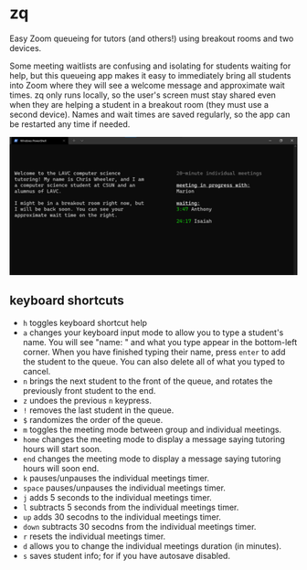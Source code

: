 # zq

Easy Zoom queueing for tutors (and others!) using breakout rooms and two devices.

Some meeting waitlists are confusing and isolating for students waiting for help, but this queueing app makes it easy to immediately bring all students into Zoom where they will see a welcome message and approximate wait times. zq only runs locally, so the user's screen must stay shared even when they are helping a student in a breakout room (they must use a second device). Names and wait times are saved regularly, so the app can be restarted any time if needed.

![demo](docs/demo1.png)

## keyboard shortcuts

* `h` toggles keyboard shortcut help
* `a` changes your keyboard input mode to allow you to type a student's name. You will see "name: " and what you type appear in the bottom-left corner. When you have finished typing their name, press `enter` to add the student to the queue. You can also delete all of what you typed to cancel.
* `n` brings the next student to the front of the queue, and rotates the previously front student to the end.
* `z` undoes the previous `n` keypress.
* `!` removes the last student in the queue.
* `$` randomizes the order of the queue.
* `m` toggles the meeting mode between group and individual meetings.
* `home` changes the meeting mode to display a message saying tutoring hours will start soon.
* `end` changes the meeting mode to display a message saying tutoring hours will soon end.
* `k` pauses/unpauses the individual meetings timer.
* `space` pauses/unpauses the individual meetings timer.
* `j` adds 5 seconds to the individual meetings timer.
* `l` subtracts 5 seconds from the individual meetings timer.
* `up` adds 30 secodns to the individual meetings timer.
* `down` subtracts 30 secodns from the individual meetings timer.
* `r` resets the individual meetings timer.
* `d` allows you to change the individual meetings duration (in minutes).
* `s` saves student info; for if you have autosave disabled.

